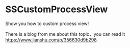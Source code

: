 # SSCustomProcessView

Show you how to custom process view!

There is a blog from me about this topic，you can read it https://www.jianshu.com/p/356630d9b298.
